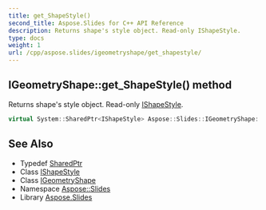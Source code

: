 ```yaml
---
title: get_ShapeStyle()
second_title: Aspose.Slides for C++ API Reference
description: Returns shape's style object. Read-only IShapeStyle.
type: docs
weight: 1
url: /cpp/aspose.slides/igeometryshape/get_shapestyle/
---
```

## IGeometryShape::get_ShapeStyle() method


Returns shape's style object. Read-only [IShapeStyle](../../ishapestyle/).

```cpp
virtual System::SharedPtr<IShapeStyle> Aspose::Slides::IGeometryShape::get_ShapeStyle()=0
```

## See Also

* Typedef [SharedPtr](../../system/sharedptr/)
* Class [IShapeStyle](../ishapestyle/)
* Class [IGeometryShape](./)
* Namespace [Aspose::Slides](../)
* Library [Aspose.Slides](../../)